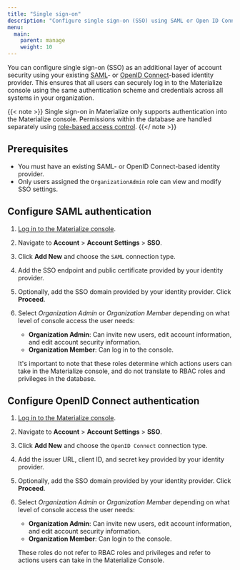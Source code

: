 ```yaml
---
title: "Single sign-on"
description: "Configure single sign-on (SSO) using SAML or Open ID Connect as an additional layer of account security."
menu:
  main:
    parent: manage
    weight: 10
---
```


You can configure single sign-on (SSO) as an additional layer of account security using your existing [SAML](https://auth0.com/blog/how-saml-authentication-works/)- or [OpenID Connect](https://auth0.com/intro-to-iam/what-is-openid-connect-oidc)-based identity provider. This ensures that all users can securely log in to the Materialize console using the same authentication scheme and credentials across all systems in your organization.

{{< note >}}
Single sign-on in Materialize only supports authentication into the Materialize console. Permissions within the database are handled separately using [role-based access control](/manage/access-control/).
{{</ note >}}

## Prerequisites

* You must have an existing SAML- or OpenID Connect-based identity provider.
* Only users assigned the `OrganizationAdmin` role can view and modify SSO settings.

## Configure SAML authentication

1. [Log in to the Materialize console](https://console.materialize.com/).

1. Navigate to **Account** > **Account Settings** > **SSO**.

1. Click **Add New** and choose the `SAML` connection type. 

1. Add the SSO endpoint and public certificate provided by your identity provider.

1. Optionally, add the SSO domain provided by your identity provider. Click **Proceed**.

1. Select *Organization Admin* or *Organization Member* depending on what level of console access the user needs:

    - **Organization Admin**: Can invite new users, edit account information,
    and edit account security information.
    - **Organization Member**: Can log in to the console.

    It's important to note that these roles determine which actions users can take
    in the Materialize console, and do not translate to RBAC roles and privileges
    in the database.

## Configure OpenID Connect authentication

1. [Log in to the Materialize console](https://console.materialize.com/).

1. Navigate to **Account** > **Account Settings** > **SSO**.

1. Click **Add New** and choose the `OpenID Connect` connection type. 

1. Add the issuer URL, client ID, and secret key provided by your identity provider.

1. Optionally, add the SSO domain provided by your identity provider. Click **Proceed**.

1. Select *Organization Admin* or *Organization Member* depending on what level of console access the user needs:

    - **Organization Admin**: Can invite new users, edit account information,
    and edit account security information.
    - **Organization Member**: Can login to the console.

    These roles do not refer to RBAC roles and privileges and refer to
    actions users can take in the Materialize Console.

